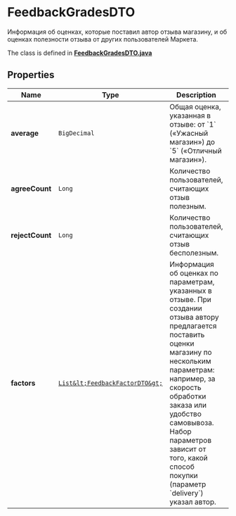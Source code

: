 

# FeedbackGradesDTO

Информация об оценках, которые поставил автор отзыва магазину, и об оценках полезности отзыва от других пользователей Маркета.

The class is defined in **[FeedbackGradesDTO.java](../../src/main/java/org/openapitools/model/FeedbackGradesDTO.java)**

## Properties

Name | Type | Description | Notes
------------ | ------------- | ------------- | -------------
**average** | `BigDecimal` | Общая оценка, указанная в отзыве: от &#x60;1&#x60; («Ужасный магазин») до &#x60;5&#x60; («Отличный магазин»). |  [optional property]
**agreeCount** | `Long` | Количество пользователей, считающих отзыв полезным. |  [optional property]
**rejectCount** | `Long` | Количество пользователей, считающих отзыв бесполезным. |  [optional property]
**factors** | [`List&lt;FeedbackFactorDTO&gt;`](FeedbackFactorDTO.md) | Информация об оценках по параметрам, указанных в отзыве.  При создании отзыва автору предлагается поставить оценки магазину по нескольким параметрам: например, за скорость обработки заказа или удобство самовывоза. Набор параметров зависит от того, какой способ покупки (параметр &#x60;delivery&#x60;) указал автор.  | 






